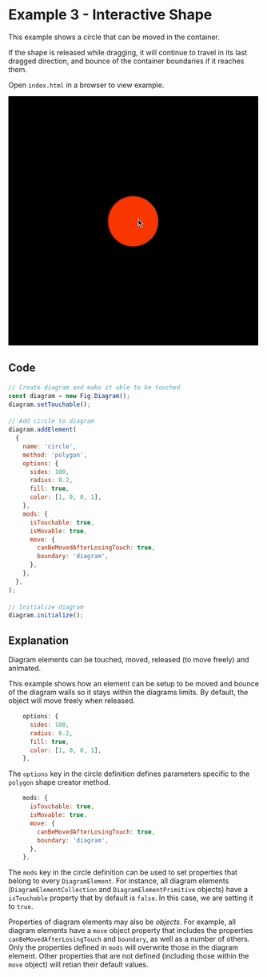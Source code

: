 # Example 3 - Interactive Shape

This example shows a circle that can be moved in the container.

If the shape is released while dragging, it will continue to travel in its last dragged direction, and bounce of the container boundaries if it reaches them.

Open `index.html` in a browser to view example.

![example](./example.gif)

## Code
```js
// Create diagram and make it able to be touched
const diagram = new Fig.Diagram();
diagram.setTouchable();

// Add circle to diagram
diagram.addElement(
  {
    name: 'circle',
    method: 'polygon',
    options: {
      sides: 100,
      radius: 0.2,
      fill: true,
      color: [1, 0, 0, 1],
    },
    mods: {
      isTouchable: true,
      isMovable: true,
      move: {
        canBeMovedAfterLosingTouch: true,
        boundary: 'diagram',
      },
    },
  },
);

// Initialize diagram
diagram.initialize();
```

## Explanation
Diagram elements can be touched, moved, released (to move freely) and animated.

This example shows how an element can be setup to be moved and bounce of the diagram walls so it stays within the diagrams limits. By default, the object will move freely when released.

```js
    options: {
      sides: 100,
      radius: 0.2,
      fill: true,
      color: [1, 0, 0, 1],
    },
```

The `options` key in the circle definition defines parameters specific to the `polygon` shape creator method.

```js
    mods: {
      isTouchable: true,
      isMovable: true,
      move: {
        canBeMovedAfterLosingTouch: true,
        boundary: 'diagram',
      },
    },
```

The `mods` key in the circle definition can be used to set properties that belong to every `DiagramElement`. For instance, all diagram elements (`DiagramElementCollection` and `DiagramElementPrimitive` objects) have a `isTouchable` property that by default is `false`. In this case, we are setting it to `true`.

Properties of diagram elements may also be *objects*. For example, all diagram elements have a `move` object property that includes the properties `canBeMovedAfterLosingTouch` and `boundary`, as well as a number of others. Only the properties defined in `mods` will overwrite those in the diagram element. Other properties that are not defined (including those within the `move` object) will retian their default values.
